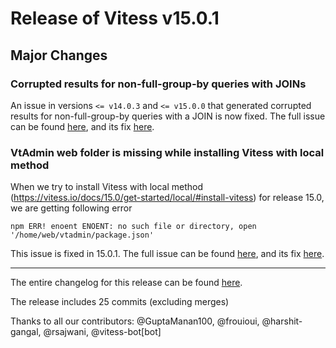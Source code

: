# Release of Vitess v15.0.1
## Major Changes

### Corrupted results for non-full-group-by queries with JOINs

An issue in versions `<= v14.0.3` and `<= v15.0.0` that generated corrupted results for non-full-group-by queries with a JOIN
is now fixed. The full issue can be found [here](https://github.com/vitessio/vitess/issues/11625), and its fix [here](https://github.com/vitessio/vitess/pull/11633).

### VtAdmin web folder is missing while installing Vitess with local method

When we try to install Vitess with local method (https://vitess.io/docs/15.0/get-started/local/#install-vitess) for release 15.0, we are getting following error
```
npm ERR! enoent ENOENT: no such file or directory, open '/home/web/vtadmin/package.json'
```
This issue is fixed in 15.0.1. The full issue can be found [here](https://github.com/vitessio/vitess/issues/11679), and its fix [here](https://github.com/vitessio/vitess/pull/11683).

------------

The entire changelog for this release can be found [here](https://github.com/vitessio/vitess/blob/main/doc/releasenotes/15_0_1_changelog.md).

The release includes 25 commits (excluding merges)

Thanks to all our contributors: @GuptaManan100, @frouioui, @harshit-gangal, @rsajwani, @vitess-bot[bot]

